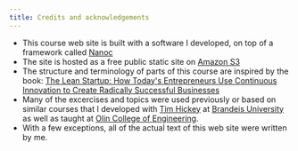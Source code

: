 ```yaml
---
title: Credits and acknowledgements
---
```

* This course web site is built with a software I developed, on top of a framework called [Nanoc](http://nanoc.ws)
* The site is hosted as a free public static site on [Amazon S3](http://aws.amazon.com/s3/)
* The structure and terminology of parts of this course are inspired by the book:
<a href="http://www.amazon.com/gp/product/0307887898/ref=as_li_ss_tl?ie=UTF8&camp=1789&creative=390957&creativeASIN=0307887898&linkCode=as2&tag=blogbridge-20">The Lean Startup: How Today's Entrepreneurs Use Continuous Innovation to Create Radically Successful Businesses</a><img src="http://ir-na.amazon-adsystem.com/e/ir?t=blogbridge-20&l=as2&o=1&a=0307887898" width="1" height="1" border="0" alt="" style="border:none !important; margin:0px !important;" />
* Many of the excercises and topics were used previously or based on similar courses that I developed with [Tim Hickey](http://www.cs.brandeis.edu/~tim/) at [Brandeis University](www.brandeis.edu) as well as taught at [Olin College of Engineering](http://olin.edu).
* With a few exceptions, all of the actual text of this web site were written by me.
